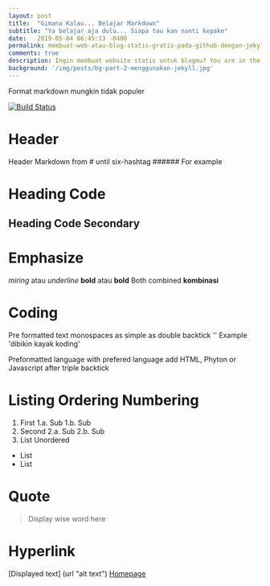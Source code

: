 ```yaml
---
layout: post
title:  "Gimana Kalau... Belajar Markdown"
subtitle: "Ya belajar aja dulu... Siapa tau kan nanti kepake"
date:   2019-05-04 06:45:13 -0400
permalink: membuat-web-atau-blog-statis-gratis-pada-github-dengan-jekyll
comments: true
description: Ingin membuat website statis untuk blogmu? You are in the right place to start!
background: '/img/posts/bg-part-2-menggunakan-jekyll.jpg'
---
```

Format markdown mungkin tidak populer

[![Build Status](https://travis-ci.org/joemccann/dillinger.svg?branch=master)](https://travis-ci.org/joemccann/dillinger)

# Header
Header Markdown from # until six-hashtag ######
For example
# Heading Code
## Heading Code Secondary

# Emphasize
_miring_ atau *underline*
__bold__ atau **bold**
Both combined **__kombinasi__**

# Coding
Pre formatted text monospaces as simple as double backtick ''
Example 'dibikin kayak koding'

Preformatted language with prefered language add HTML, Phyton or Javascript after triple backtick

# Listing Ordering Numbering
1. First
  1.a. Sub
  1.b. Sub
2. Second
  2.a. Sub
  2.b. Sub
3. List Unordered
  - List
  - List

# Quote
> Display wise word here

# Hyperlink
[Displayed text] (url "alt text")
[Homepage](https://dev.jungjawa.com "Jungjawa's Homepage")

